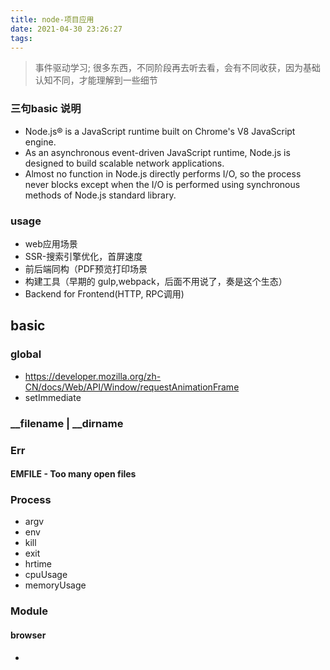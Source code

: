 ```yaml
---
title: node-项目应用
date: 2021-04-30 23:26:27
tags:
---
```


> 事件驱动学习; 很多东西，不同阶段再去听去看，会有不同收获，因为基础认知不同，才能理解到一些细节
### 三句basic 说明
- Node.js® is a JavaScript runtime built on Chrome's V8 JavaScript engine.
- As an asynchronous event-driven JavaScript runtime, Node.js is designed to build scalable network applications. 
- Almost no function in Node.js directly performs I/O, so the process never blocks except when the I/O is performed using synchronous methods of Node.js standard library. 

### usage
- web应用场景
- SSR-搜索引擎优化，首屏速度
- 前后端同构（PDF预览打印场景
- 构建工具（早期的 gulp,webpack，后面不用说了，奏是这个生态）
- Backend for Frontend(HTTP, RPC调用)
## basic

### global
- https://developer.mozilla.org/zh-CN/docs/Web/API/Window/requestAnimationFrame
- setImmediate

### __filename | __dirname
### Err
#### EMFILE - Too many open files

### Process
- argv
- env
- kill 
- exit
- hrtime
- cpuUsage
- memoryUsage

### Module
#### browser
- <script />
- 脚本加载顺序 
- 脚本之间逻辑调用，借助全局变量

#### commonJS
- 也影响了browser端


#### Doc
- http://nodejs.cn/api/process.html
#### Details
- process 对象是 EventEmitter 的实例
- doc
```
'beforeExit' 事件#
中英对照

新增于: v0.11.12
当 Node.js 清空其事件循环并且没有额外的工作要安排时，则会触发 'beforeExit' 事件。 通常情况下，当没有工作要调度时，Node.js 进程会退出，但是注册在 'beforeExit' 事件上的监听器可以进行异步的调用，从而使 Node.js 进程继续。

调用监听器回调函数时将 process.exitCode 的值作为唯一的参数传入。

对于导致显式终止的条件，例如调用 process.exit() 或未捕获的异常，则不会触发 'beforeExit' 事件。

'beforeExit' 不应用作 'exit' 事件的替代，除非打算安排额外的工作。

import process from 'process';

process.on('beforeExit', (code) => {
  console.log('Process beforeExit event with code: ', code);
});

process.on('exit', (code) => {
  console.log('Process exit event with code: ', code);
});

console.log('This message is displayed first.');

// 打印:
// This message is displayed first.
// Process beforeExit event with code: 0
// Process exit event with code: 0
```

```
'exit' 事件#
中英对照

新增于: v0.1.7
code <integer>
当 Node.js 进程由于以下任一原因即将退出时，则会触发 'exit' 事件：

process.exit() 方法被显式调用；
Node.js 事件循环不再需要执行任何额外的工作。
此时没有办法阻止事件循环的退出，一旦所有 'exit' 监听器都运行完毕，则 Node.js 进程将终止。

监听器回调函数使用 process.exitCode 属性指定的退出码或传给 process.exit() 方法的 exitCode 参数调用。

import process from 'process';

process.on('exit', (code) => {
  console.log(`About to exit with code: ${code}`);
});
监听器函数必须只执行同步的操作。 Node.js 进程将在调用 'exit' 事件监听器之后立即退出，从而使任何仍在事件循环中排队的其他工作被丢弃。 例如，在以下示例中，超时永远不会发生：

import process from 'process';

process.on('exit', (code) => {
  setTimeout(() => {
    console.log('This will not run');
  }, 0);
});
```
```
- SIGINT       P1990      Term    Interrupt from keyboard
- https://man7.org/linux/man-pages/man7/signal.7.html

信号事件#
中英对照

当 Node.js 进程收到信号时，则将触发信号事件。 有关标准 POSIX 信号名称（例如 'SIGINT'、'SIGHUP' 等）的列表，请参阅 signal(7)。

信号在 Worker 线程上不可用。

信号句柄将接收信号的名称（'SIGINT'、'SIGTERM' 等）作为第一个参数。

每个事件的名称将是信号的大写通用名称（例如 'SIGINT' 表示 SIGINT 信号）。

import process from 'process';

// 从标准输入开始读取，因此进程不会退出。
process.stdin.resume();

process.on('SIGINT', () => {
  console.log('Received SIGINT. Press Control-D to exit.');
});

// 使用单个函数处理多个信号
function handle(signal) {
  console.log(`Received ${signal}`);
}

process.on('SIGINT', handle);
process.on('SIGTERM', handle);
'SIGUSR1' 由 Node.js 预留以启动调试器。 可以安装监听器，但这样做可能会干扰调试器。
'SIGTERM' 和 'SIGINT' 在非 Windows 平台上具有默认的句柄，其在使用代码 128 + signal number 退出之前重置终端模式。 如果这些信号之一安装了监听器，则其默认行为将被删除（Node.js 将不再退出）。
'SIGPIPE' 默认情况下忽略。 它可以安装监听器。
'SIGHUP' 在 Windows 上是在关闭控制台窗口时生成，在其他平台上是在各种类似条件下生成。 参见 signal(7)。 它可以安装监听器，但是 Node.js 将在大约 10 秒后被 Windows 无条件地终止。 在非 Windows 平台上，SIGHUP 的默认行为是终止 Node.js，但一旦安装了监听器，则其默认行为将被删除。
'SIGTERM' Windows 上不支持，可以监听。
所有平台都支持来自终端的 'SIGINT'，通常可以使用 Ctrl+C 生成（但是这是可配置的）。 当启用终端原始模式并使用 Ctrl+C 时不会生成它。
'SIGBREAK' 在 Windows 上，当按下 Ctrl+Break 时会发送。 在非 Windows 平台上，它可以被监听，但无法发送或生成它。
'SIGWINCH' 当调整控制台大小时会发送。 在 Windows 上，这只会发生在当光标移动时写入控制台，或者当在原始模式下使用可读的终端时。
'SIGKILL' 不能安装监听器，它会无条件地终止所有平台上的 Node.js。
'SIGSTOP' 不能安装监听器。
'SIGBUS'、'SIGFPE'、'SIGSEGV' 和 'SIGILL'，当没有使用 kill(2) 人为引发时，本质上会使进程处于调用 JS 监听器不安全的状态。 这样做可能会导致进程停止响应。
0 可以发送来测试进程是否存在，如果进程存在则没影响，如果进程不存在则抛出错误。
Windows 不支持信号，因此没有等价的使用信号来终止，但 Node.js 提供了一些对 process.kill() 和 subprocess.kill() 的模拟：

发送 SIGINT、SIGTERM、和 SIGKILL 会导致目标进程无条件的终止，之后子进程会报告进程被信号终止。
发送信号 0 可以作为独立于平台的方式来测试进程是否存在。


```


## recommend
- https://zhuanlan.zhihu.com/p/101917567 - 语雀

### chalk
- https://www.npmjs.com/package/chalk
- 调试时候可以用，这样比较显眼

### 网关
- https://mp.weixin.qq.com/s/nWKCX1INkP7uKGONzW7CPg
- 大规模 Node.js 网关的架构设计与工程实践

### 服务间接口调用
- consul 测试环境 ip+端口号
- cluster IP + 80 线上环境
- 没有用域名做代理，当然会存在cluster ip更换的问题，不过相对稳定
- 

### windows 
系统属性里面的环境变量设置

## node - test框架推荐
- ava这个框架

## preventing-sql-injection-in-node-js
- https://stackoverflow.com/questions/15778572/preventing-sql-injection-in-node-js
- https://github.com/mysqljs/mysql#escaping-query-values